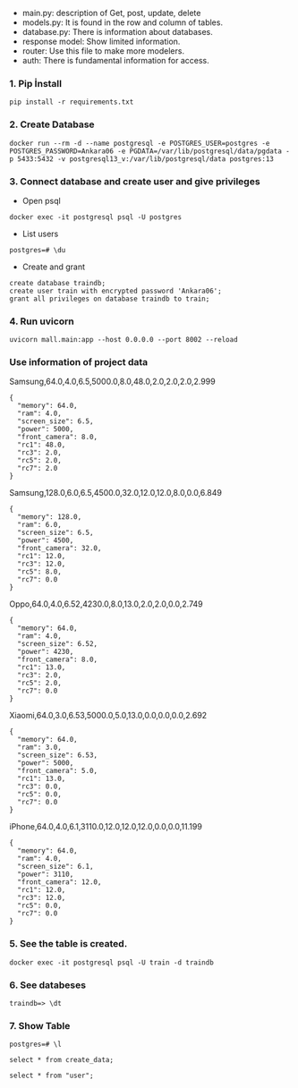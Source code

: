 - main.py: description of Get, post, update, delete 
- models.py: It is found in the row and column of tables.
- database.py: There is information about databases.
- response model: Show limited information.
- router: Use this file to make more modelers.
- auth: There is fundamental information for access.

### 1. Pip İnstall
```
pip install -r requirements.txt
```

### 2. Create Database
```
docker run --rm -d --name postgresql -e POSTGRES_USER=postgres -e POSTGRES_PASSWORD=Ankara06 -e PGDATA=/var/lib/postgresql/data/pgdata -p 5433:5432 -v postgresql13_v:/var/lib/postgresql/data postgres:13
```

### 3. Connect database and create user and give privileges

- Open psql  
```
docker exec -it postgresql psql -U postgres 
```

- List users
```
postgres=# \du
```

- Create and grant
```
create database traindb;
create user train with encrypted password 'Ankara06';
grant all privileges on database traindb to train;
```

### 4. Run uvicorn
```
uvicorn mall.main:app --host 0.0.0.0 --port 8002 --reload
```

### Use information of project data

Samsung,64.0,4.0,6.5,5000.0,8.0,48.0,2.0,2.0,2.0,2.999
```
{
  "memory": 64.0,
  "ram": 4.0,
  "screen_size": 6.5,
  "power": 5000,
  "front_camera": 8.0,
  "rc1": 48.0,
  "rc3": 2.0,
  "rc5": 2.0,
  "rc7": 2.0
}
```

Samsung,128.0,6.0,6.5,4500.0,32.0,12.0,12.0,8.0,0.0,6.849

```
{
  "memory": 128.0,
  "ram": 6.0,
  "screen_size": 6.5,
  "power": 4500,
  "front_camera": 32.0,
  "rc1": 12.0,
  "rc3": 12.0,
  "rc5": 8.0,
  "rc7": 0.0
}
```

Oppo,64.0,4.0,6.52,4230.0,8.0,13.0,2.0,2.0,0.0,2.749
```
{
  "memory": 64.0,
  "ram": 4.0,
  "screen_size": 6.52,
  "power": 4230,
  "front_camera": 8.0,
  "rc1": 13.0,
  "rc3": 2.0,
  "rc5": 2.0,
  "rc7": 0.0
}
```

Xiaomi,64.0,3.0,6.53,5000.0,5.0,13.0,0.0,0.0,0.0,2.692
```
{
  "memory": 64.0,
  "ram": 3.0,
  "screen_size": 6.53,
  "power": 5000,
  "front_camera": 5.0,
  "rc1": 13.0,
  "rc3": 0.0,
  "rc5": 0.0,
  "rc7": 0.0
}
```

iPhone,64.0,4.0,6.1,3110.0,12.0,12.0,12.0,0.0,0.0,11.199
```
{
  "memory": 64.0,
  "ram": 4.0,
  "screen_size": 6.1,
  "power": 3110,
  "front_camera": 12.0,
  "rc1": 12.0,
  "rc3": 12.0,
  "rc5": 0.0,
  "rc7": 0.0
}
```


### 5. See the table is created.
```
docker exec -it postgresql psql -U train -d traindb
```

### 6. See databeses

```
traindb=> \dt
```


### 7. Show Table 

```
postgres=# \l
```

```
select * from create_data;
```

```
select * from "user";
```